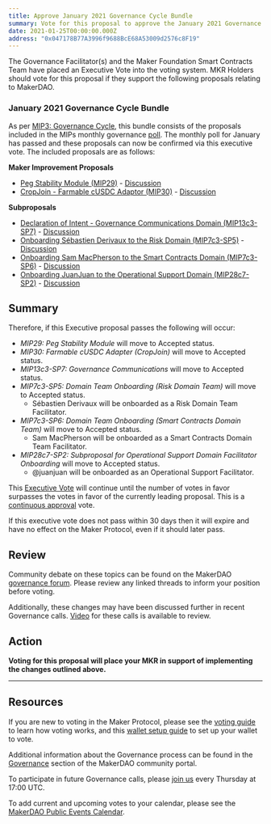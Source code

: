 ```yaml
---
title: Approve January 2021 Governance Cycle Bundle
summary: Vote for this proposal to approve the January 2021 Governance Cycle Bundle
date: 2021-01-25T00:00:00.000Z
address: "0x047178B77A3996f9688BcE68A53009d2576c8F19"
---
```

The Governance Facilitator(s) and the Maker Foundation Smart Contracts Team have placed an Executive Vote into the voting system. MKR Holders should vote for this proposal if they support the following proposals relating to MakerDAO.

###  January 2021 Governance Cycle Bundle

As per [MIP3: Governance Cycle](https://github.com/makerdao/mips/blob/master/MIP3/mip3.md), this bundle consists of the proposals included in the MIPs monthly governance [poll](https://vote.makerdao.com/polling/Qmc4f5qj?network=mainnet#poll-detail). The monthly poll for January has passed and these proposals can now be confirmed via this executive vote. The included proposals are as follows:

**Maker Improvement Proposals**

- [Peg Stability Module (MIP29)](https://github.com/makerdao/mips/blob/RFC/MIP29/mip29.md) - [Discussion](https://forum.makerdao.com/t/mip29-peg-stability-module/5071)
- [CropJoin - Farmable cUSDC Adaptor (MIP30)](https://github.com/makerdao/mips/blob/RFC/MIP30/mip30.md) - [Discussion](https://forum.makerdao.com/t/mip30-farmable-cusdc-adapter-cropjoin/5163)

**Subproposals**

- [Declaration of Intent - Governance Communications Domain (MIP13c3-SP7)](https://github.com/makerdao/mips/blob/RFC/MIP13/MIP13c3-Subproposals/MIP13c3-SP7.md) - [Discussion](https://forum.makerdao.com/t/mip13c3-sp7-governance-communications-declaration-of-intent/5028)
- [Onboarding Sébastien Derivaux to the Risk Domain (MIP7c3-SP5)](https://github.com/makerdao/mips/blob/RFC/MIP7/MIP7c3-Subproposals/MIP7c3-SP5.md) - [Discussion](https://forum.makerdao.com/t/mip7c3-sp5-domain-team-onboarding-risk-domain-team/5476)
- [Onboarding Sam MacPherson to the Smart Contracts Domain (MIP7c3-SP6)](https://github.com/makerdao/mips/blob/RFC/MIP7/MIP7c3-Subproposals/MIP7c3-SP6.md) - [Discussion](https://forum.makerdao.com/t/mip7c3-sp6-domain-team-onboarding-smart-contracts-domain-team/5559)
- [Onboarding JuanJuan to the Operational Support Domain (MIP28c7-SP2)](https://github.com/makerdao/mips/blob/RFC/MIP28/MIP28c7-Subproposals/MIP28c7-SP2.md) - [Discussion](https://forum.makerdao.com/t/mip28c7-sp2-subproposal-for-operational-support-domain-facilitator-onboarding/5309)

## Summary

Therefore, if this Executive proposal passes the following will occur:
* *MIP29: Peg Stability Module* will move to Accepted status.
* *MIP30: Farmable cUSDC Adapter (CropJoin)* will move to Accepted status.
* *MIP13c3-SP7: Governance Communications* will move to Accepted status.
* *MIP7c3-SP5: Domain Team Onboarding (Risk Domain Team)* will move to Accepted status.
	* Sébastien Derivaux will be onboarded as a Risk Domain Team Facilitator. 
* *MIP7c3-SP6: Domain Team Onboarding (Smart Contracts Domain Team)* will move to Accepted status.
	* Sam MacPherson will be onboarded as a Smart Contracts Domain Team Facilitator. 
* *MIP28c7-SP2: Subproposal for Operational Support Domain Facilitator Onboarding* will move to Accepted status.
	* @juanjuan will be onboarded as an Operational Support Facilitator. 

This [Executive Vote](https://community-development.makerdao.com/en/learn/governance/on-chain-gov) will continue until the number of votes in favor surpasses the votes in favor of the currently leading proposal. This is a [continuous approval](https://community-development.makerdao.com/en/learn/governance/how-voting-works) vote. 

If this executive vote does not pass within 30 days then it will expire and have no effect on the Maker Protocol, even if it should later pass.

## Review

Community debate on these topics can be found on the MakerDAO [governance forum](https://forum.makerdao.com/). Please review any linked threads to inform your position before voting.

Additionally, these changes may have been discussed further in recent Governance calls. [Video](https://www.youtube.com/playlist?list=PLLzkWCj8ywWNq5-90-Id6VPSsrk4OWVan) for these calls is available to review.

## Action

**Voting for this proposal will place your MKR in support of implementing the changes outlined above.**

---

## Resources

If you are new to voting in the Maker Protocol, please see the [voting guide](https://community-development.makerdao.com/en/learn/governance/how-voting-works/) to learn how voting works, and this [wallet setup guide](https://community-development.makerdao.com/en/learn/governance/voting-setup/) to set up your wallet to vote.

Additional information about the Governance process can be found in the [Governance](https://community-development.makerdao.com/en/learn/governance) section of the MakerDAO community portal.

To participate in future Governance calls, please [join us](https://github.com/makerdao/community/tree/master/governance/governance-and-risk-meetings) every Thursday at 17:00 UTC.

To add current and upcoming votes to your calendar, please see the [MakerDAO Public Events Calendar](https://calendar.google.com/calendar/embed?src=makerdao.com_3efhm2ghipksegl009ktniomdk%40group.calendar.google.com&amp;ctz=UTC&amp;mode=week&amp;showCalendars=0&amp;showPrint=0).